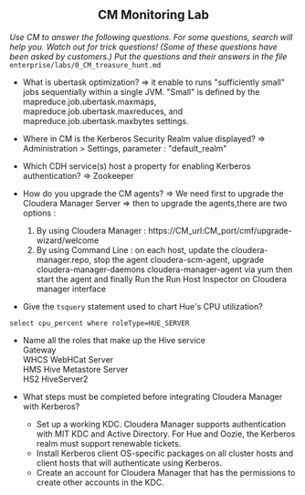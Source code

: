 <div style="page-break-after: always;"></div>

## <center> CM Monitoring Lab

_Use CM to answer the following questions. For some questions, search will help you. Watch out for trick questions! (Some of these questions have been asked by customers.)  Put the questions and their answers in the file_ `enterprise/labs/0_CM_treasure_hunt.md`

* What is ubertask optimization?
 => it enable to  runs "sufficiently small" jobs sequentially within a single JVM. "Small" is defined by the mapreduce.job.ubertask.maxmaps, mapreduce.job.ubertask.maxreduces, and mapreduce.job.ubertask.maxbytes settings.
* Where in CM is the Kerberos Security Realm value displayed?
 => Administration > Settings, parameter : "default_realm"
* Which CDH service(s) host a property for enabling Kerberos authentication?
 => Zookeeper
* How do you upgrade the CM agents?
 => We need first to upgrade the Cloudera Manager Server 
 => then to upgrade the agents,there are two options :
  1. By using Cloudera Manager : https://CM_url:CM_port/cmf/upgrade-wizard/welcome
  2. By using Command Line : on each host, update the cloudera-manager.repo, stop the agent cloudera-scm-agent, upgrade cloudera-manager-daemons cloudera-manager-agent via yum then start the agent and finally Run the Run Host Inspector on Cloudera manager interface
 
* Give the `tsquery` statement used to chart Hue's CPU utilization?
```
select cpu_percent where roleType=HUE_SERVER 
```
* Name all the roles that make up the Hive service\
    Gateway\
    WHCS  WebHCat Server\
    HMS  Hive Metastore Server\
    HS2  HiveServer2

* What steps must be completed before integrating Cloudera Manager with Kerberos?
    - Set up a working KDC. Cloudera Manager supports authentication with MIT KDC and Active Directory.
     For Hue and Oozie, the Kerberos realm must support renewable tickets.
    - Install Kerberos client OS-specific packages on all cluster hosts and client hosts that will authenticate using Kerberos.
    - Create an account for Cloudera Manager that has the permissions to create other accounts in the KDC. 
